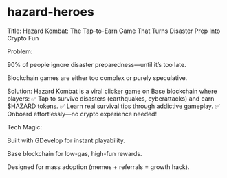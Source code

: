 # hazard-heroes

Title: Hazard Kombat: The Tap-to-Earn Game That Turns Disaster Prep Into Crypto Fun

Problem:

90% of people ignore disaster preparedness—until it’s too late.

Blockchain games are either too complex or purely speculative.

Solution:
Hazard Kombat is a viral clicker game on Base blockchain where players:
✅ Tap to survive disasters (earthquakes, cyberattacks) and earn $HAZARD tokens.
✅ Learn real survival tips through addictive gameplay.
✅ Onboard effortlessly—no crypto experience needed!

Tech Magic:

Built with GDevelop for instant playability.

Base blockchain for low-gas, high-fun rewards.

Designed for mass adoption (memes + referrals = growth hack).
